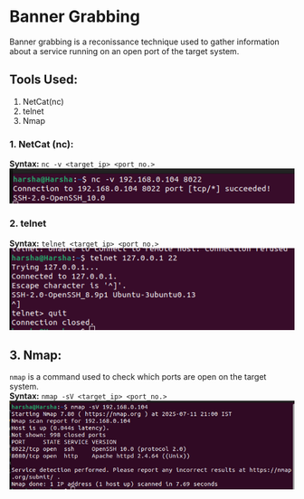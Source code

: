 # Banner Grabbing

Banner grabbing is a reconissance technique used to gather information about a service running on an open port of the target system.

## Tools Used:

1. NetCat(nc)
2. telnet
3. Nmap

### 1. NetCat (nc):

**Syntax:** ```nc -v <target_ip> <port_no.>```  
![nc cmd](images/ncph.png)

### 2. telnet

**Syntax:**  ```telnet <target_ip> <port_no.>```  
![telnet cmd](images/tello.png)

## 3. Nmap:

`nmap` is a command used to check which ports are open on the target system.  
**Syntax:**  ```nmap -sV <target_ip> <port_no.>```
![namp](images/nmap.png)